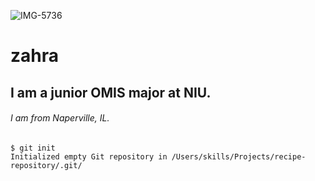 ![IMG-5736](https://user-images.githubusercontent.com/122848885/214881611-090cb328-1f63-417b-8a58-bac8f6e88d81.JPG)
# zahra
## I am a junior OMIS major at NIU.
###### I am from Naperville, IL.
```
$ git init
Initialized empty Git repository in /Users/skills/Projects/recipe-repository/.git/
```
